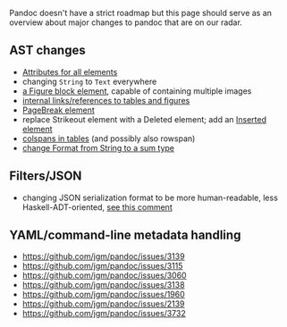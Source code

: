 Pandoc doesn't have a strict roadmap but this page should serve as an overview about major changes to pandoc that are on our radar.

## AST changes

- [Attributes for all elements](https://github.com/jgm/pandoc/issues/684)
- changing `String` to `Text` everywhere
- [a Figure block element](https://github.com/jgm/pandoc/issues/3177), capable of containing multiple images 
- [internal links/references to tables and figures](https://github.com/jgm/pandoc/issues/813)
- [PageBreak element](https://github.com/jgm/pandoc/issues/1934)
- replace Strikeout element with a Deleted element; add an [Inserted element](https://github.com/jgm/pandoc/issues/3035)
- [colspans in tables](https://github.com/jgm/pandoc/issues/1024) (and possibly also rowspan)
- [change Format from String to a sum type](https://github.com/jgm/pandoc/issues/547)

## Filters/JSON

- changing JSON serialization format to be more human-readable, less Haskell-ADT-oriented, [see this comment](https://github.com/jgm/pandoc/issues/3211#issuecomment-258783108)

## YAML/command-line metadata handling

- https://github.com/jgm/pandoc/issues/3139
- https://github.com/jgm/pandoc/issues/3115
- https://github.com/jgm/pandoc/issues/3060
- https://github.com/jgm/pandoc/issues/3138
- https://github.com/jgm/pandoc/issues/1960
- https://github.com/jgm/pandoc/issues/2139
- https://github.com/jgm/pandoc/issues/3732
